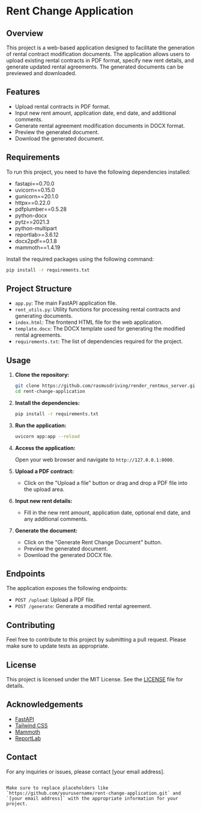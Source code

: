 
# Rent Change Application

## Overview

This project is a web-based application designed to facilitate the generation of rental contract modification documents. The application allows users to upload existing rental contracts in PDF format, specify new rent details, and generate updated rental agreements. The generated documents can be previewed and downloaded.

## Features

- Upload rental contracts in PDF format.
- Input new rent amount, application date, end date, and additional comments.
- Generate rental agreement modification documents in DOCX format.
- Preview the generated document.
- Download the generated document.

## Requirements

To run this project, you need to have the following dependencies installed:

- fastapi==0.70.0
- uvicorn==0.15.0
- gunicorn==20.1.0
- httpx==0.22.0
- pdfplumber==0.5.28
- python-docx
- pytz==2021.3
- python-multipart
- reportlab>=3.6.12
- docx2pdf==0.1.8
- mammoth==1.4.19

Install the required packages using the following command:

```bash
pip install -r requirements.txt
```

## Project Structure

- `app.py`: The main FastAPI application file.
- `rent_utils.py`: Utility functions for processing rental contracts and generating documents.
- `index.html`: The frontend HTML file for the web application.
- `template.docx`: The DOCX template used for generating the modified rental agreements.
- `requirements.txt`: The list of dependencies required for the project.

## Usage

1. **Clone the repository:**

   ```bash
   git clone https://github.com/rasmusdriving/render_rentmus_server.git
   cd rent-change-application
   ```

2. **Install the dependencies:**

   ```bash
   pip install -r requirements.txt
   ```

3. **Run the application:**

   ```bash
   uvicorn app:app --reload
   ```

4. **Access the application:**

   Open your web browser and navigate to `http://127.0.0.1:8000`.

5. **Upload a PDF contract:**

   - Click on the "Upload a file" button or drag and drop a PDF file into the upload area.

6. **Input new rent details:**

   - Fill in the new rent amount, application date, optional end date, and any additional comments.

7. **Generate the document:**

   - Click on the "Generate Rent Change Document" button.
   - Preview the generated document.
   - Download the generated DOCX file.

## Endpoints

The application exposes the following endpoints:

- `POST /upload`: Upload a PDF file.
- `POST /generate`: Generate a modified rental agreement.

## Contributing

Feel free to contribute to this project by submitting a pull request. Please make sure to update tests as appropriate.

## License

This project is licensed under the MIT License. See the [LICENSE](LICENSE) file for details.

## Acknowledgements

- [FastAPI](https://fastapi.tiangolo.com/)
- [Tailwind CSS](https://tailwindcss.com/)
- [Mammoth](https://github.com/mwilliamson/mammoth)
- [ReportLab](https://www.reportlab.com/)

## Contact

For any inquiries or issues, please contact [your email address].

```

Make sure to replace placeholders like `https://github.com/yourusername/rent-change-application.git` and `[your email address]` with the appropriate information for your project.